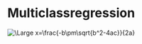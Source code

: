 # Multiclassregression

<img src="https://latex.codecogs.com/svg.latex?\Large&space;\mathcal{L}=-\sum_k y_k \log \hat{y}_k" title="\Large x=\frac{-b\pm\sqrt{b^2-4ac}}{2a}" />
